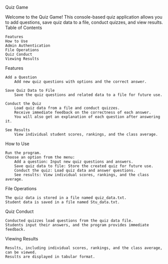 Quiz Game

Welcome to the Quiz Game! This console-based quiz application allows you to add questions, save quiz data to a file, conduct quizzes, and view results.
Table of Contents

    Features
    How to Use
    Admin Authentication
    File Operations
    Quiz Conduct
    Viewing Results

Features

    Add a Question
        Add new quiz questions with options and the correct answer.

    Save Quiz Data to File
        Save the quiz questions and related data to a file for future use.

    Conduct the Quiz
        Load quiz data from a file and conduct quizzes.
        Receive immediate feedback on the correctness of each answer.
        You will also get an explanation of each question after answering it.

    See Results
        View individual student scores, rankings, and the class average.

How to Use

    Run the program.
    Choose an option from the menu:
        Add a question: Input new quiz questions and answers.
        Save quiz data to file: Store the created quiz for future use.
        Conduct the quiz: Load quiz data and answer questions.
        See results: View individual scores, rankings, and the class average.


File Operations

    The quiz data is stored in a file named quiz_data.txt.
    Student data is saved in a file named Stu_data.txt.

Quiz Conduct

    Conducted quizzes load questions from the quiz data file.
    Students input their answers, and the program provides immediate feedback.

Viewing Results

    Results, including individual scores, rankings, and the class average, can be viewed.
    Results are displayed in tabular format.


